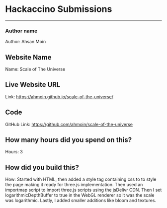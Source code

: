 # Hackaccino Submissions

---

### Author name

Author: Ahsan Moin

<!-- A name or nickname that you want to appear as the author of the website -->

## Website Name

Name: Scale of The Universe

## Live Website URL

Link: https://ahmoin.github.io/scale-of-the-universe/

## Code

GitHub Link: https://github.com/ahmoin/scale-of-the-universe

## How many hours did you spend on this?

Hours: 3

## How did you build this?

How: Started with HTML, then added a style tag containing css to to style the page making it ready for three.js implementation. Then used an importmap script to import three.js scripts using the jsDelivr CDN. Then I set logarithmicDepthBuffer to true in the WebGL renderer so it was the scale was logarithmic. Lastly, I added smaller additions like bloom and textures.
